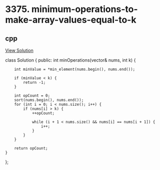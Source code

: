 # 3375. minimum-operations-to-make-array-values-equal-to-k

## cpp

[View Solution](3375-minimum-operations-to-make-array-values-equal-to-k.cpp)


class Solution {
public:
    int minOperations(vector<int>& nums, int k) {

        int minValue = *min_element(nums.begin(), nums.end());
        
        if (minValue < k) {
            return -1;
        }

        int opCount = 0;
        sort(nums.begin(), nums.end());
        for (int i = 0; i < nums.size(); i++) {
            if (nums[i] > k) {
                ++opCount;

                while (i + 1 < nums.size() && nums[i] == nums[i + 1]) {
                    i++;
                }
            }
        }

        return opCount;
    }
};

